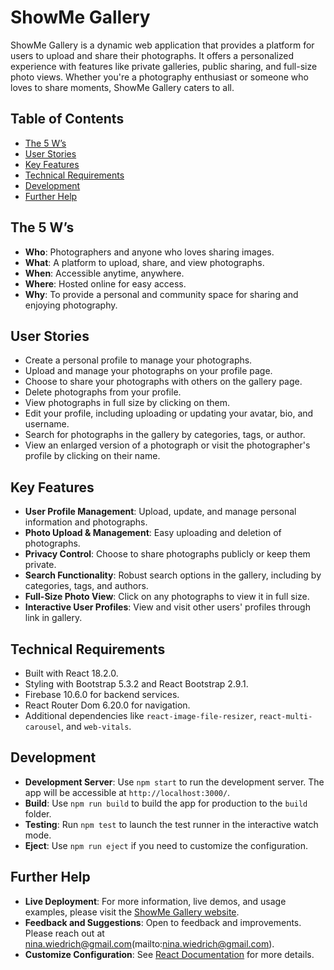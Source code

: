 # ShowMe Gallery

ShowMe Gallery is a dynamic web application that provides a platform for users to upload and share their photographs. It offers a personalized experience with features like private galleries, public sharing, and full-size photo views. Whether you're a photography enthusiast or someone who loves to share moments, ShowMe Gallery caters to all.

## Table of Contents
- [The 5 W’s](#the-5-ws)
- [User Stories](#user-stories)
- [Key Features](#key-features)
- [Technical Requirements](#technical-requirements)
- [Development](#development)
- [Further Help](#further-help)

## The 5 W’s
- **Who**: Photographers and anyone who loves sharing images.
- **What**: A platform to upload, share, and view photographs.
- **When**: Accessible anytime, anywhere.
- **Where**: Hosted online for easy access.
- **Why**: To provide a personal and community space for sharing and enjoying photography.

## User Stories
- Create a personal profile to manage your photographs.
- Upload and manage your photographs on your profile page.
- Choose to share your photographs with others on the gallery page.
- Delete photographs from your profile.
- View photographs in full size by clicking on them.
- Edit your profile, including uploading or updating your avatar, bio, and username.
- Search for photographs in the gallery by categories, tags, or author.
- View an enlarged version of a photograph or visit the photographer's profile by clicking on their name.

## Key Features
- **User Profile Management**: Upload, update, and manage personal information and photographs.
- **Photo Upload & Management**: Easy uploading and deletion of photographs.
- **Privacy Control**: Choose to share photographs publicly or keep them private.
- **Search Functionality**: Robust search options in the gallery, including by categories, tags, and authors.
- **Full-Size Photo View**: Click on any photographs to view it in full size.
- **Interactive User Profiles**: View and visit other users' profiles through link in gallery.

## Technical Requirements
- Built with React 18.2.0.
- Styling with Bootstrap 5.3.2 and React Bootstrap 2.9.1.
- Firebase 10.6.0 for backend services.
- React Router Dom 6.20.0 for navigation.
- Additional dependencies like `react-image-file-resizer`, `react-multi-carousel`, and `web-vitals`.

## Development
- **Development Server**: Use `npm start` to run the development server. The app will be accessible at `http://localhost:3000/`.
- **Build**: Use `npm run build` to build the app for production to the `build` folder.
- **Testing**: Run `npm test` to launch the test runner in the interactive watch mode.
- **Eject**: Use `npm run eject` if you need to customize the configuration.

## Further Help
- **Live Deployment**: For more information, live demos, and usage examples, please visit the [ShowMe Gallery website](https://showme-gallery.netlify.app/).
- **Feedback and Suggestions**: Open to feedback and improvements. Please reach out at nina.wiedrich@gmail.com(mailto:nina.wiedrich@gmail.com).
- **Customize Configuration**: See [React Documentation](https://reactjs.org/docs/getting-started.html) for more details.
